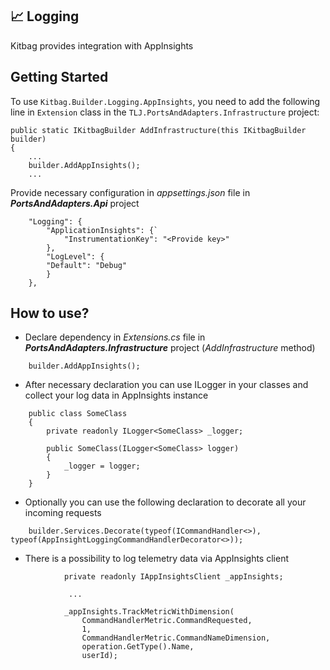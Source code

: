 ﻿## :chart_with_upwards_trend: Logging 

Kitbag provides integration with AppInsights

## Getting Started

To use `Kitbag.Builder.Logging.AppInsights`, you need to add the following line in `Extension` class in the `TLJ.PortsAndAdapters.Infrastructure` project:

```
public static IKitbagBuilder AddInfrastructure(this IKitbagBuilder builder)
{
    ...
    builder.AddAppInsights();
    ...
``` 

Provide necessary configuration in _appsettings.json_ file in _**PortsAndAdapters.Api**_ project
```
    "Logging": {
        "ApplicationInsights": {`
            "InstrumentationKey": "<Provide key>"
        },
        "LogLevel": {
        "Default": "Debug"
        }
    },
```

## How to use?

- Declare dependency in _Extensions.cs_ file in _**PortsAndAdapters.Infrastructure**_ project (_AddInfrastructure_ method)
```
    builder.AddAppInsights();
```

- After necessary declaration you can use ILogger<T> in your classes and collect your log data in AppInsights instance
```
    public class SomeClass
    {
        private readonly ILogger<SomeClass> _logger;

        public SomeClass(ILogger<SomeClass> logger)
        {
            _logger = logger;
        }
    }
```

- Optionally you can use the following declaration to decorate all your incoming requests
```
    builder.Services.Decorate(typeof(ICommandHandler<>), typeof(AppInsightLoggingCommandHandlerDecorator<>));
```
- There is a possibility to log telemetry data via AppInsights client
```
            private readonly IAppInsightsClient _appInsights;
               
             ...
             
            _appInsights.TrackMetricWithDimension(
                CommandHandlerMetric.CommandRequested,
                1,
                CommandHandlerMetric.CommandNameDimension,
                operation.GetType().Name,
                userId);
```
